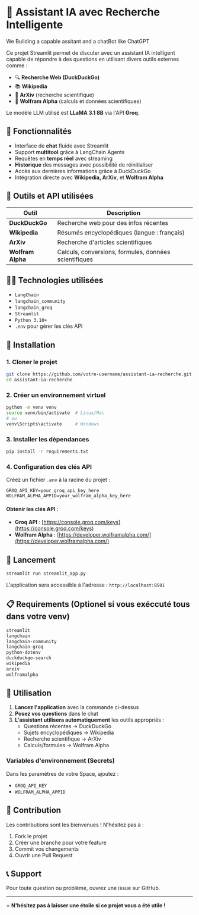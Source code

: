  
# 🤖 Assistant IA avec Recherche Intelligente
We Building a capable assitant and a chatBot like ChatGPT

Ce projet Streamlit permet de discuter avec un assistant IA intelligent capable de répondre à des questions en utilisant divers outils externes comme :

* 🔍 **Recherche Web (DuckDuckGo)**
* 📚 **Wikipedia**
* 📜 **ArXiv** (recherche scientifique)
* 🧪 **Wolfram Alpha** (calculs et données scientifiques)

Le modèle LLM utilisé est **LLaMA 3.1 8B** via l'API **Groq**.

## 🚀 Fonctionnalités

* Interface de **chat** fluide avec Streamlit
* Support **multitool** grâce à LangChain Agents
* Requêtes en **temps réel** avec streaming
* **Historique** des messages avec possibilité de réinitialiser
* Accès aux dernières informations grâce à DuckDuckGo
* Intégration directe avec **Wikipedia, ArXiv**, et **Wolfram Alpha**

## 🧠 Outils et API utilisées

| Outil | Description |
|-------|-------------|
| **DuckDuckGo** | Recherche web pour des infos récentes |
| **Wikipedia** | Résumés encyclopédiques (langue : français) |
| **ArXiv** | Recherche d'articles scientifiques |
| **Wolfram Alpha** | Calculs, conversions, formules, données scientifiques |

## 🧑‍💻 Technologies utilisées

* `LangChain`
* `langchain_community`
* `langchain_groq`
* `Streamlit`
* `Python 3.10+`
* `.env` pour gérer les clés API

## 🔧 Installation

### 1. Cloner le projet

```bash
git clone https://github.com/votre-username/assistant-ia-recherche.git
cd assistant-ia-recherche
```

### 2. Créer un environnement virtuel

```bash
python -m venv venv
source venv/bin/activate  # Linux/Mac
# ou
venv\Scripts\activate     # Windows
```

### 3. Installer les dépendances

```bash
pip install -r requirements.txt
```

### 4. Configuration des clés API

Créez un fichier `.env` à la racine du projet :

```env
GROQ_API_KEY=your_groq_api_key_here
WOLFRAM_ALPHA_APPID=your_wolfram_alpha_key_here
```

#### Obtenir les clés API :

- **Groq API** : [https://console.groq.com/keys](https://console.groq.com/keys)
- **Wolfram Alpha** : [https://developer.wolframalpha.com/](https://developer.wolframalpha.com/)

## 🚀 Lancement

```bash
streamlit run streamlit_app.py
```

L'application sera accessible à l'adresse : `http://localhost:8501`

## 📋 Requirements (Optionel si vous exéccuté tous dans votre venv)

```txt
streamlit
langchain
langchain-community
langchain-groq
python-dotenv
duckduckgo-search
wikipedia
arxiv
wolframalpha
```

## 🎯 Utilisation

1. **Lancez l'application** avec la commande ci-dessus
2. **Posez vos questions** dans le chat
3. **L'assistant utilisera automatiquement** les outils appropriés :
   - Questions récentes → DuckDuckGo
   - Sujets encyclopédiques → Wikipedia
   - Recherche scientifique → ArXiv
   - Calculs/formules → Wolfram Alpha


### Variables d'environnement (Secrets)

Dans les paramètres de votre Space, ajoutez :
- `GROQ_API_KEY`
- `WOLFRAM_ALPHA_APPID`

## 🤝 Contribution

Les contributions sont les bienvenues ! N'hésitez pas à :

1. Fork le projet
2. Créer une branche pour votre feature
3. Commit vos changements
4. Ouvrir une Pull Request

## 📞 Support

Pour toute question ou problème, ouvrez une issue sur GitHub.

---

⭐ **N'hésitez pas à laisser une étoile si ce projet vous a été utile !**
